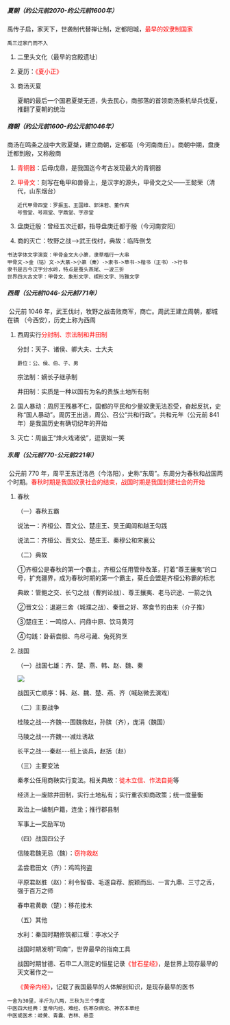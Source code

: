 ##### 夏朝（约公元前2070-约公元前1600年）

​	禹传子启，家天下，世袭制代替禅让制，定都阳城，<font color=red>最早的奴隶制国家</font>

```
禹三过家门而不入
```

1. 二里头文化（最早的宫殿遗址）

2. 夏历：<font color=red>《夏小正》</font>

3. 商汤灭夏

   夏朝的最后一个国君夏桀无道，失去民心，商部落的首领商汤乘机举兵伐夏，推翻了夏朝的统治

##### 商朝（约公元前1600-约公元前1046年）

​	商汤在鸣条之战中大败夏桀，建立商朝，定都亳（今河南商丘）。商朝中期，盘庚迁都到殷，又称殷商

1. <font color=red>青铜器</font>：后母戊鼎，是我国迄今考古发现最大的青铜器

2. <font color=red>甲骨文</font>：刻写在龟甲和兽骨上，是汉字的源头，甲骨文之父——王懿荣（清代，山东烟台）

   ```
   近代甲骨四堂：罗振玉、王国维、郭沫若、董作宾
   号雪堂、号观堂、字鼎堂、字彦堂
   ```

3. 盘庚迁殷：曾经五次迁都，指导盘庚迁都于殷（今河南安阳）

4. 商的灭亡：牧野之战—>武王伐纣，典故：临阵倒戈

```
书法字体文字演变：甲骨金文大小篆，隶草楷行一大串
甲骨文->金（铭）文->大篆->小篆（秦）->隶书->草书->楷书（正书）->行书
隶书是古今汉字分水岭，特点是蚕头燕尾、一波三折
世界四大古文字：甲骨文、象形文字、楔形文字、玛雅文字
```

##### 西周（公元前1046-公元前771年）

​	公元前 1046 年，武王伐纣，牧野之战击败商军，商亡。周武王建立周朝，都城在镐 （今西安），历史上称为西周

1. 西周实行<font color=red>分封制、宗法制和井田制</font>

   分封：天子、诸侯、卿大夫、士大夫

   ```
   爵位：公、侯、伯、子、男
   ```

   宗法制：嫡长子继承制

   井田制：实质是一种以国有为名的贵族土地所有制

2. 国人暴动：周厉王残暴不仁，国都的平民和少量奴隶无法忍受，奋起反抗，史称“国人暴动”。周厉王出逃，周公、召公“共和行政”。共和元年（公元前 841 年）是我国历史有确切纪年的开始

3. 灭亡：周幽王“烽火戏诸侯”，逗褒姒一笑

##### 东周（公元前770-公元前221年）

​	公元前 770 年，周平王东迁洛邑（今洛阳），史称“东周”。东周分为春秋和战国两个时期。<font color=red>春秋时期是我国奴隶社会的结束，战国时期是我国封建社会的开始</font>

1. 春秋

   （一）春秋五霸

   说法一：齐桓公、晋文公、楚庄王、吴王阖闾和越王勾践

   说法二：齐桓公、晋文公、楚庄王、秦穆公和宋襄公

   （二）典故

   ①齐桓公是春秋的第一个霸主，齐桓公任用管仲改革，打着“尊王攘夷”的口号，扩充疆界，成为春秋时期的第一个霸主，葵丘会盟是齐桓公称霸的标志

   典故：管鲍之交、长勺之战（曹刿论战）、尊王攘夷、老马识途、一箭之仇

   ②晋文公：退避三舍（城濮之战）、秦晋之好、寒食节的由来（介子推）

   ③楚庄王：一鸣惊人、问鼎中原、饮马黄河

   ④勾践：卧薪尝胆、鸟尽弓藏、兔死狗烹

2. 战国

   （一）战国七雄：齐、楚、燕、韩、赵、魏、秦

   <img src="C:\Users\HCH\Desktop\战国七雄.png"  />

   战国灭亡顺序：韩、赵、魏、楚、燕、齐（喊赵微去演戏）

   （二）主要战争

   桂陵之战---齐魏---围魏救赵，孙膑（齐），庞涓（魏国）

   马陵之战---齐魏---减灶诱敌

   长平之战---秦赵---纸上谈兵，赵括（赵）

   （三）主要变法

   秦孝公任用商鞅实行变法。相关典故：<font color=red>徙木立信、作法自毙</font>等

   经济上—废除井田制，实行土地私有；实行重农抑商政策；统一度量衡

   政治上—编制户籍，连坐；推行郡县制

   军事上—奖励军功

   （四）战国四公子

   信陵君魏无忌（魏）：<font color=red>窃符救赵</font>

   孟尝君田文（齐）：鸡鸣狗盗

   平原君赵胜（赵）：利令智昏、毛遂自荐、脱颖而出、一言九鼎、三寸之舌，强于百万之师

   春申君黄歇（楚）：移花接木

   （五）其他

   水利：秦国时期修筑都江堰：李冰父子

   战国时期发明“司南”，世界最早的指南工具

   战国时期甘德、石申二人测定的恒星记录<font color=red>《甘石星经》</font>，是世界上现存最早的天文著作之一

   <font color=red>《黄帝内经》</font>，记载了我国最早的人体解剖知识，是现存最早的医书

```
一舍为30里，半斤为八两，三秋为三个季度
中医四大经典：皇帝内经、难经、伤寒杂病论、神农本草经
中医或医术：岐黄、青囊、杏林、悬壶
```